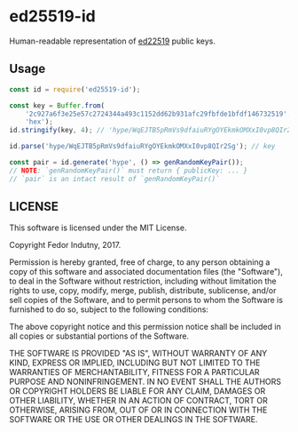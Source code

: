 # ed25519-id

Human-readable representation of [ed22519][0] public keys.

## Usage

```js
const id = require('ed25519-id');

const key = Buffer.from(
    '2c927a6f3e25e57c2724344a493c1152dd62b931afc29fbfde1bfdf146732519',
    'hex');
id.stringify(key, 4); // 'hype/WqEJTB5pRmVs9dfaiuRYgOYEkmkOMXxI0vp8QIr2Sg'

id.parse('hype/WqEJTB5pRmVs9dfaiuRYgOYEkmkOMXxI0vp8QIr2Sg'); // key

const pair = id.generate('hype', () => genRandomKeyPair());
// NOTE: `genRandomKeyPair()` must return { publicKey: ... }
// `pair` is an intact result of `genRandomKeyPair()`
```

## LICENSE

This software is licensed under the MIT License.

Copyright Fedor Indutny, 2017.

Permission is hereby granted, free of charge, to any person obtaining a
copy of this software and associated documentation files (the
"Software"), to deal in the Software without restriction, including
without limitation the rights to use, copy, modify, merge, publish,
distribute, sublicense, and/or sell copies of the Software, and to permit
persons to whom the Software is furnished to do so, subject to the
following conditions:

The above copyright notice and this permission notice shall be included
in all copies or substantial portions of the Software.

THE SOFTWARE IS PROVIDED "AS IS", WITHOUT WARRANTY OF ANY KIND, EXPRESS
OR IMPLIED, INCLUDING BUT NOT LIMITED TO THE WARRANTIES OF
MERCHANTABILITY, FITNESS FOR A PARTICULAR PURPOSE AND NONINFRINGEMENT. IN
NO EVENT SHALL THE AUTHORS OR COPYRIGHT HOLDERS BE LIABLE FOR ANY CLAIM,
DAMAGES OR OTHER LIABILITY, WHETHER IN AN ACTION OF CONTRACT, TORT OR
OTHERWISE, ARISING FROM, OUT OF OR IN CONNECTION WITH THE SOFTWARE OR THE
USE OR OTHER DEALINGS IN THE SOFTWARE.

[0]: https://en.wikipedia.org/wiki/EdDSA#Ed25519
